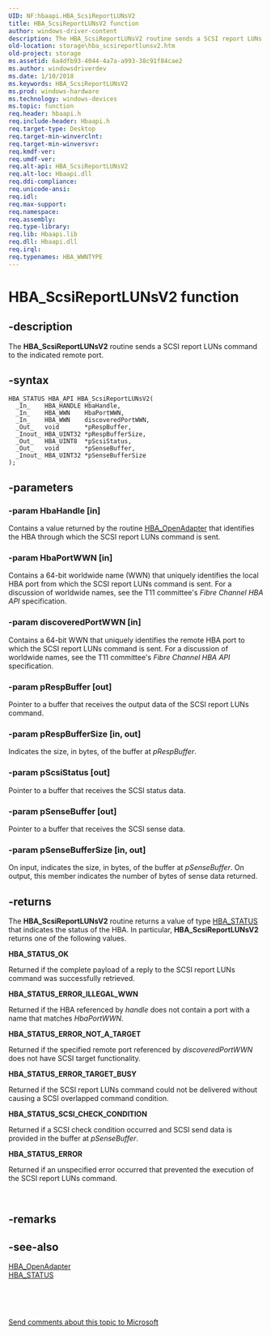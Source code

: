 ```yaml
---
UID: NF:hbaapi.HBA_ScsiReportLUNsV2
title: HBA_ScsiReportLUNsV2 function
author: windows-driver-content
description: The HBA_ScsiReportLUNsV2 routine sends a SCSI report LUNs command to the indicated remote port.
old-location: storage\hba_scsireportlunsv2.htm
old-project: storage
ms.assetid: 6a4dfb93-4044-4a7a-a993-38c91f84cae2
ms.author: windowsdriverdev
ms.date: 1/10/2018
ms.keywords: HBA_ScsiReportLUNsV2
ms.prod: windows-hardware
ms.technology: windows-devices
ms.topic: function
req.header: hbaapi.h
req.include-header: Hbaapi.h
req.target-type: Desktop
req.target-min-winverclnt: 
req.target-min-winversvr: 
req.kmdf-ver: 
req.umdf-ver: 
req.alt-api: HBA_ScsiReportLUNsV2
req.alt-loc: Hbaapi.dll
req.ddi-compliance: 
req.unicode-ansi: 
req.idl: 
req.max-support: 
req.namespace: 
req.assembly: 
req.type-library: 
req.lib: Hbaapi.lib
req.dll: Hbaapi.dll
req.irql: 
req.typenames: HBA_WWNTYPE
---
```


# HBA_ScsiReportLUNsV2 function



## -description
The <b>HBA_ScsiReportLUNsV2</b> routine sends a SCSI report LUNs command to the indicated remote port. 



## -syntax

````
HBA_STATUS HBA_API HBA_ScsiReportLUNsV2(
  _In_    HBA_HANDLE HbaHandle,
  _In_    HBA_WWN    HbaPortWWN,
  _In_    HBA_WWN    discoveredPortWWN,
  _Out_   void       *pRespBuffer,
  _Inout_ HBA_UINT32 *pRespBufferSize,
  _Out_   HBA_UINT8  *pScsiStatus,
  _Out_   void       *pSenseBuffer,
  _Inout_ HBA_UINT32 *pSenseBufferSize
);
````


## -parameters

### -param HbaHandle [in]

Contains a value returned by the routine <a href="..\hbaapi\nf-hbaapi-hba_openadapter.md">HBA_OpenAdapter</a> that identifies the HBA through which the SCSI report LUNs command is sent.


### -param HbaPortWWN [in]

Contains a 64-bit worldwide name (WWN) that uniquely identifies the local HBA port from which the SCSI report LUNs command is sent. For a discussion of worldwide names, see the T11 committee's <i>Fibre Channel HBA API</i> specification. 


### -param discoveredPortWWN [in]

Contains a 64-bit WWN that uniquely identifies the remote HBA port to which the SCSI report LUNs command is sent. For a discussion of worldwide names, see the T11 committee's <i>Fibre Channel HBA API</i> specification. 


### -param pRespBuffer [out]

Pointer to a buffer that receives the output data of the SCSI report LUNs command.


### -param pRespBufferSize [in, out]

Indicates the size, in bytes, of the buffer at <i>pRespBuffer</i>.


### -param pScsiStatus [out]

Pointer to a buffer that receives the SCSI status data. 


### -param pSenseBuffer [out]

Pointer to a buffer that receives the SCSI sense data.


### -param pSenseBufferSize [in, out]

On input, indicates the size, in bytes, of the buffer at <i>pSenseBuffer</i>. On output, this member indicates the number of bytes of sense data returned.


## -returns
The <b>HBA_ScsiReportLUNsV2</b> routine returns a value of type <a href="https://msdn.microsoft.com/library/windows/hardware/ff557233">HBA_STATUS</a> that indicates the status of the HBA. In particular, <b>HBA_ScsiReportLUNsV2</b> returns one of the following values.
<dl>
<dt><b>HBA_STATUS_OK</b></dt>
</dl>Returned if the complete payload of a reply to the SCSI report LUNs command was successfully retrieved. 
<dl>
<dt><b>HBA_STATUS_ERROR_ILLEGAL_WWN</b></dt>
</dl>Returned if the HBA referenced by <i>handle</i> does not contain a port with a name that matches <i>HbaPortWWN</i>. 
<dl>
<dt><b>HBA_STATUS_ERROR_NOT_A_TARGET</b></dt>
</dl>Returned if the specified remote port referenced by <i>discoveredPortWWN </i>does not have SCSI target functionality.
<dl>
<dt><b>HBA_STATUS_ERROR_TARGET_BUSY</b></dt>
</dl>Returned if the SCSI report LUNs command could not be delivered without causing a SCSI overlapped command condition.
<dl>
<dt><b>HBA_STATUS_SCSI_CHECK_CONDITION</b></dt>
</dl>Returned if a SCSI check condition occurred and SCSI send data is provided in the buffer at <i>pSenseBuffer</i>.
<dl>
<dt><b>HBA_STATUS_ERROR</b></dt>
</dl>Returned if an unspecified error occurred that prevented the execution of the SCSI report LUNs command. 

 


## -remarks


## -see-also
<dl>
<dt>
<a href="..\hbaapi\nf-hbaapi-hba_openadapter.md">HBA_OpenAdapter</a>
</dt>
<dt>
<a href="https://msdn.microsoft.com/library/windows/hardware/ff557233">HBA_STATUS</a>
</dt>
</dl>
 

 

<a href="mailto:wsddocfb@microsoft.com?subject=Documentation%20feedback [storage\storage]:%20HBA_ScsiReportLUNsV2 routine%20 RELEASE:%20(1/10/2018)&amp;body=%0A%0APRIVACY STATEMENT%0A%0AWe use your feedback to improve the documentation. We don't use your email address for any other purpose, and we'll remove your email address from our system after the issue that you're reporting is fixed. While we're working to fix this issue, we might send you an email message to ask for more info. Later, we might also send you an email message to let you know that we've addressed your feedback.%0A%0AFor more info about Microsoft's privacy policy, see http://privacy.microsoft.com/en-us/default.aspx." title="Send comments about this topic to Microsoft">Send comments about this topic to Microsoft</a>

